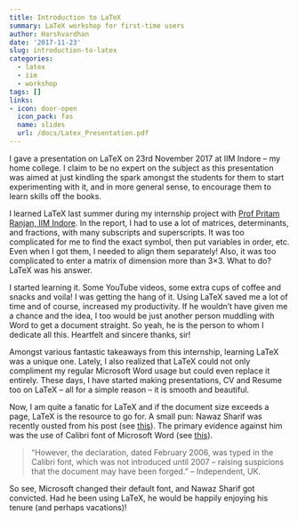```yaml
---
title: Introduction to LaTeX
summary: LaTeX workshop for first-time users
author: Harshvardhan
date: '2017-11-23'
slug: introduction-to-latex
categories:
  - latex
  - iim
  - workshop
tags: []
links:
- icon: door-open
  icon_pack: fas
  name: slides
  url: /docs/Latex_Presentation.pdf
---
```


I gave a presentation on LaTeX on 23rd November 2017 at IIM Indore – my home college. I claim to be no expert on the subject as this presentation was aimed at just kindling the spark amongst the students for them to start experimenting with it, and in more general sense, to encourage them to learn skills off the books.

I learned LaTeX last summer during my internship project with [Prof Pritam Ranjan, IIM Indore](https://sites.google.com/site/drpritamranjan/). In the report, I had to use a lot of matrices, determinants, and fractions, with many subscripts and superscripts. It was too complicated for me to find the exact symbol, then put variables in order, etc. Even when I got them, I needed to align them separately! Also, it was too complicated to enter a matrix of dimension more than 3×3. What to do? LaTeX was his answer.

I started learning it. Some YouTube videos, some extra cups of coffee and snacks and voila! I was getting the hang of it. Using LaTeX saved me a lot of time and of course, increased my productivity. If he wouldn’t have given me a chance and the idea, I too would be just another person muddling with Word to get a document straight. So yeah, he is the person to whom I dedicate all this. Heartfelt and sincere thanks, sir!

Amongst various fantastic takeaways from this internship, learning LaTeX was a unique one. Lately, I also realized that LaTeX could not only compliment my regular Microsoft Word usage but could even replace it entirely. These days, I have started making presentations, CV and Resume too on LaTeX – all for a simple reason – it is smooth and beautiful.

Now, I am quite a fanatic for LaTeX and if the document size exceeds a page, LaTeX is the resource to go for.
A small pun: Nawaz Sharif was recently ousted from his post (see [this](https://www.nytimes.com/2017/10/19/world/asia/pakistan-nawaz-sharif-indicted.html)). The primary evidence against him was the use of Calibri font of Microsoft Word (see [this](https://www.independent.co.uk/news/world/asia/pakistan-calibri-font-microsoft-prime-minister-nawaz-sharif-corruption-maryam-sharif-panama-papers-london-property-a7841381.html)).

> “However, the declaration, dated February 2006, was typed in the Calibri font, which was not introduced until 2007 – raising suspicions that the document may have been forged.” – Independent, UK.

So see, Microsoft changed their default font, and Nawaz Sharif got convicted. Had he been using LaTeX, he would be happily enjoying his tenure (and perhaps vacations)!
